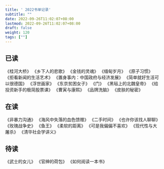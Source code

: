 ```yaml
---
title: ' 2022书单记录' 
subtitle: ""
date: 2022-09-26T11:02:07+08:00
lastmod: 2022-09-26T11:02:07+08:00
draft: false
weight: 120
tags: [""]
---
```

## 已读
《桂河大桥》
《乡下人的悲歌》
《金钱的灵魂》
《缅甸岁月》
《原子习惯》
《拒看新闻的生活艺术》
《置身事内：中国政府与经济发展》
《简单就好生活可以很德国》
《浮世画家》
《东京贫困女子》
《门》
《黑毡上的北魏皇帝》
《给投资新手的极简股票课》
《曹寅与康熙》
《品牌洗脑》
《皮肤的秘密》
## 在读
《非暴力沟通》
《海风中失落的血色馈赠》
《二手时间》
《也许你该找人聊聊》
《玫瑰战争史》
《鱼王》
《柔软的距离》
《可是我偏偏不喜欢》
《现代性与大屠杀》
《清华社会学讲义》
## 待读
《武士的女儿》
《官绅的荷包》
《如何阅读一本书》


